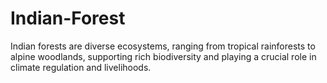 # Indian-Forest
 Indian forests are diverse ecosystems, ranging from tropical rainforests to alpine woodlands, supporting rich biodiversity and playing a crucial role in climate regulation and livelihoods.
